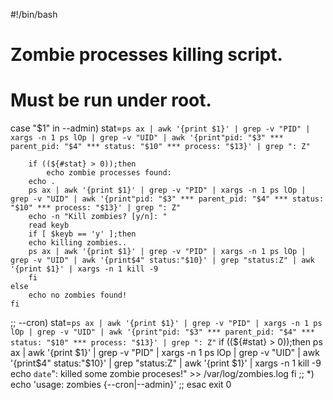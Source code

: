 #!/bin/bash
# Zombie processes killing script.
# Must be run under root.
case "$1" in
--admin)
        stat=`ps ax | awk '{print $1}' | grep -v "PID" | xargs -n 1 ps lOp | grep -v "UID" | awk '{print"pid: "$3" *** parent_pid: "$4" *** status: "$10" *** process: "$13}' | grep ": Z"`

        if ((${#stat} > 0));then
    	    echo zombie processes found:
	    echo .
	    ps ax | awk '{print $1}' | grep -v "PID" | xargs -n 1 ps lOp | grep -v "UID" | awk '{print"pid: "$3" *** parent_pid: "$4" *** status: "$10" *** process: "$13}' | grep ": Z"
	    echo -n "Kill zombies? [y/n]: "
	    read keyb
	    if [ $keyb == 'y' ];then
		echo killing zombies..
		ps ax | awk '{print $1}' | grep -v "PID" | xargs -n 1 ps lOp | grep -v "UID" | awk '{print$4" status:"$10}' | grep "status:Z" | awk '{print $1}' | xargs -n 1 kill -9
	    fi
	else
	    echo no zombies found!
	fi
;;
--cron)
	stat=`ps ax | awk '{print $1}' | grep -v "PID" | xargs -n 1 ps lOp | grep -v "UID" | awk '{print"pid: "$3" *** parent_pid: "$4" *** status: "$10" *** process: "$13}' | grep ": Z"`
        if ((${#stat} > 0));then
        ps ax | awk '{print $1}' | grep -v "PID" | xargs -n 1 ps lOp | grep -v "UID" | awk '{print$4" status:"$10}' | grep "status:Z" | awk '{print $1}' | xargs -n 1 kill -9
	echo `date`": killed some zombie proceses!" >> /var/log/zombies.log
	fi
;;
*)	echo 'usage: zombies {--cron|--admin}'
;;
esac
exit 0
